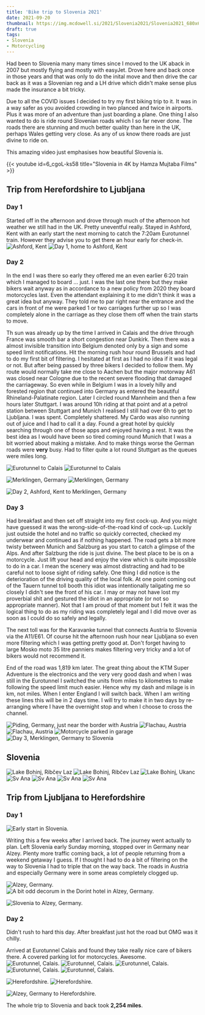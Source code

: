 ```yaml
---
title: 'Bike trip to Slovenia 2021'
date: 2021-09-20
thumbnail: https://img.mcdowell.si/2021/Slovenia2021/Slovenia2021_680x680.jpg
draft: true
tags:
- Slovenia
- Motorcycling
---
```


Had been to Slovenia many many times since I moved to the UK aback in 2007 but mostly flying and mostly with easyJet. Drove here and back once in those years and that was only to do the inital move and then drive the car back as it was a Slovenian reg and a LH drive which didn't make sense plus made the insurance a bit tricky.

Due to all the COVID issues I decided to try my first biking trip to it. It was in a way safer as you avoided crowding in two planced and twice in airports. Plus it was more of an adventure than just boarding a plane. One thing I also wanted to do is ride round Slovenian roads which I so far never done. The roads there are stunning and much better quality than here in the UK, perhaps Wales getting very close. As any of us know there roads are just divine to ride on. 

This amazing video just emphasises how beautiful Slovenia is.

{{< youtube id=6_cgoL-ks58 title="Slovenia in 4K by Hamza Mujtaba Films" >}}

## Trip from Herefordshire to Ljubljana

### Day 1
Started off in the afternoon and drove through much of the afternoon hot weather we still had in the UK. Pretty uneventful really. Stayed in Ashford, Kent with an early start the next morning to catch the 7:20am Eurotunnel train. However they advise you to get there an hour early for check-in.
![Ashford, Kent](https://img.mcdowell.si/2021/Slovenia2021/UK-Slo-Leg1-Ashford-Kent.jpg "Ashford, Kent")
![Day 1, home to Ashford, Kent](https://img.mcdowell.si/2021/Slovenia2021/UK-Slo-Leg1.jpg "Day 1, home to Ashford, Kent")

### Day 2
In the end I was there so early they offered me an even earlier 6:20 train which I managed to board ... just. I was the last one there but they make bikers wait anyway as in accordance to a new policy from 2020 they board motorcycles last. Even the attendant explaining it to me didn't think it was a great idea but anyway. They told me to par right near the entrance and the cars in front of me were parked 1 or two carriages further up so I was completely alone in the carriage as they close them off when the train starts to move. 

Th sun was already up by the time I arrived in Calais and the drive through France was smooth bar a short congestion near Dunkirk. Then there was a almost invisible transition into Belgium denoted only by a sign and some speed limit notifications. Hit the morning rush hour round Brussels and had to do my first bit of filtering. I hesitated at first as I had no idea if it was legal or not. But after being passed by three bikers I decided to follow them. My route would normally take me close to Aachen but the major motorway A61 was closed near Cologne due to the recent severe flooding that damaged the carriageway. So even while in Belgium I was in a lovely hilly and forested region that continued into Germany as entered the beautiful Rhineland-Palatinate region. Later I circled round Mannheim and then a few hours later Stuttgart. I was around 10h riding at that point and at a petrol station between Stuttgart and Munich I realised I still had over 6h to get to Ljubljana. I was spent. Completely shattered. My Cardo was also running out of juice and I had to call it a day. Found a great hotel by quickly searching through one of those apps and enjoyed having a rest. It was the best idea as I would have been so tired coming round Munich that I was a bit worried about making a mistake. And to make things worse the German roads were **very** busy. Had to filter quite a lot round Stuttgart as the queues were miles long. 

![Eurotunnel to Calais](https://img.mcdowell.si/2021/Slovenia2021/UK-Slo-Leg2-Eurotunnel-to-Calais1.jpg "Eurotunnel to Calais")
![Eurotunnel to Calais](https://img.mcdowell.si/2021/Slovenia2021/UK-Slo-Leg2-Eurotunnel-to-Calais2.jpg "Eurotunnel to Calais")

![Merklingen, Germany](https://img.mcdowell.si/2021/Slovenia2021/UK-Slo-Leg2-Albinn-hotel-Merklingen1.jpg "Merklingen, Germany")
![Merklingen, Germany](https://img.mcdowell.si/2021/Slovenia2021/UK-Slo-Leg2-Albinn-hotel-Merklingen2.jpg "Merklingen, Germany")

![Day 2, Ashford, Kent to Merklingen, Germany](https://img.mcdowell.si/2021/Slovenia2021/UK-Slo-Leg2.jpg "Day 2, Ashford, Kent to Merklingen, Germany")

### Day 3
Had breakfast and then set off straight into my first cock-up. And you might have guessed it was the wrong-side-of-the-road kind of cock-up. Luckily just outside the hotel and no traffic so quickly corrected, checked my underwear and continued as if nothing happened. The road gets a bit more twisty between Munich and Salzburg as you start to catch a glimpse of the Alps. And after Salzburg the ride is just divine. The best place to be is on a motorcycle. Just lift your head and enjoy the view which is quite impossible to do in a car. I mean the scenery was almost distracting and had to be careful not to loose sight of riding safely. One thing I did notice is the deterioration of the driving quality of the local folk. At one point coming out of the Tauern tunnel toll booth this idiot was intentionally tailgating me so closely I didn't see the front of his car. I may or may not have lost my proverbial shit and gestured the idiot in an appropriate (or not so appropriate manner). Not that I am proud of that moment but I felt it was the logical thing to do as my riding was completely legal and I did move over as soon as I could do so safely and legally. 

The next toll was for the Karavanke tunnel that connects Austria to Slovenia via the A11/E61. Of course hit the afternoon rush hour near Ljubljana so even more filtering which I was getting pretty good at. Don't forget having to large Mosko moto 35 litre panniers makes filtering very tricky and a lot of bikers would not recommend it. 

End of the road was 1,819 km later. The great thing about the KTM Super Adventure is the electronics and the very very good dash and when I was still in the Eurotunnel I switched the units from miles to kilometres to make following the speed limit much easier. Hence why my dash and milage is in km, not miles. When I enter England I will switch back. When I am writing these lines this will be in 2 days time. I will try to make it in two days by re-arranging where I have the overnight stop and when I choose to cross the channel. 

![Piding, Germany, just near the border with Austria](https://img.mcdowell.si/2021/Slovenia2021/UK-Slo-Leg3-Piding.jpg "Piding, Germany, just near the border with Austria")
![Flachau, Austria](https://img.mcdowell.si/2021/Slovenia2021/UK-Slo-Leg3-Flachau-Austria1.jpg "Flachau, Austria")
![Flachau, Austria](https://img.mcdowell.si/2021/Slovenia2021/UK-Slo-Leg3-Flachau-Austria2.jpg "Flachau, Austria")
![Motorcycle parked in garage](https://img.mcdowell.si/2021/Slovenia2021/UK-Slo-Leg3-Gradisce.jpg "Finally at my destination. All tucked in.")
![Day 3, Merklingen, Germany to Slovenia](https://img.mcdowell.si/2021/Slovenia2021/UK-Slo-Leg3.jpg "Day 3, Merklingen, Germany to Slovenia")

## Slovenia
![Lake Bohinj, Ribčev Laz](https://img.mcdowell.si/2021/Slovenia2021/2021-09-18-RibcevLaz1.jpg "Lake Bohinj, Ribčev Laz")
![Lake Bohinj, Ribčev Laz](https://img.mcdowell.si/2021/Slovenia2021/2021-09-18-RibcevLaz2.jpg "Lake Bohinj, Ribčev Laz")
![Lake Bohinj, Ukanc](https://img.mcdowell.si/2021/Slovenia2021/2021-09-Ukanc.jpg "Lake Bohinj, Ukanc")
![Sv Ana](https://img.mcdowell.si/2021/Slovenia2021/Sv-Ana1.jpg "Sv Ana")
![Sv Ana](https://img.mcdowell.si/2021/Slovenia2021/Sv-Ana2.jpg "Sv Ana")
![Sv Ana](https://img.mcdowell.si/2021/Slovenia2021/Sv-Ana3.jpg "Sv Ana")
![Sv Ana](https://img.mcdowell.si/2021/Slovenia2021/Sv-Ana4.jpg "Sv Ana")


## Trip from Ljubljana to Herefordshire

### Day 1
![Early start in Slovenia.](https://img.mcdowell.si/2021/Slovenia2021/Slo-UK-Leg1-Gradisce.jpg "Early start in Slovenia.")

Writing this a few weeks after I arrived back. The journey went actually to plan. Left Slovenia early Sunday morning, stopped over in Germany near Alzey. Plenty more traffic coming back, a lot of people returning from a weekend getaway I guess. If I thought I had to do a bit of filtering on the way to Slovenia I had to triple that on the way back. The roads in Austria and especially Germany were in some areas completely clogged up. 

![Alzey, Germany.](https://img.mcdowell.si/2021/Slovenia2021/Slo-UK-Leg1-Dorint1.jpg "Alzey, Germany.")
![A bit odd decorum in the Dorint hotel in Alzey, Germany.](https://img.mcdowell.si/2021/Slovenia2021/Slo-UK-Leg1-Dorint2.jpg "A bit odd decorum in the Dorint hotel in Alzey, Germany.")

![Slovenia to Alzey, Germany.](https://img.mcdowell.si/2021/Slovenia2021/Slo-UK-Leg1.jpg "Slovenia to Alzey, Germany.")

### Day 2
Didn't rush to hard this day. After breakfast just hot the road but OMG was it chilly.

Arrived at Eurotunnel Calais and found they take really nice care of bikers there. A covered parking lot for motorcycles. Awesome.
![Eurotunnel, Calais.](https://img.mcdowell.si/2021/Slovenia2021/Slo-UK-Leg2-Eurotunnel1.jpg "Eurotunnel, Calais.")
![Eurotunnel, Calais.](https://img.mcdowell.si/2021/Slovenia2021/Slo-UK-Leg2-Eurotunnel2.jpg "Eurotunnel, Calais.")
![Eurotunnel, Calais.](https://img.mcdowell.si/2021/Slovenia2021/Slo-UK-Leg2-Eurotunnel3.jpg "Eurotunnel, Calais.")
![Eurotunnel, Calais.](https://img.mcdowell.si/2021/Slovenia2021/Slo-UK-Leg2-Eurotunnel4.jpg "Eurotunnel, Calais.")
![Eurotunnel, Calais.](https://img.mcdowell.si/2021/Slovenia2021/Slo-UK-Leg2-Eurotunnel5.jpg "Carefully positioned so it can see out of the window")

![Herefordshire.](https://img.mcdowell.si/2021/Slovenia2021/Slo-UK-Leg2-Finish1.jpg "Finally back home")
![Herefordshire.](https://img.mcdowell.si/2021/Slovenia2021/Slo-UK-Leg2-Finish2.jpg "Total trip to Slovenia and back: 2,254 miles")


![Alzey, Germany to Herefordshire.](https://img.mcdowell.si/2021/Slovenia2021/Slo-UK-Leg2.jpg "Alzey, Germany to Herefordshire")

The whole trip to Slovenia and back took **2,254 miles**.